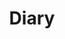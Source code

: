---
title: "Diary"
description: ""
slug: "Diary"
style:
    background: "#8EA885"
    color: "#fff"
---